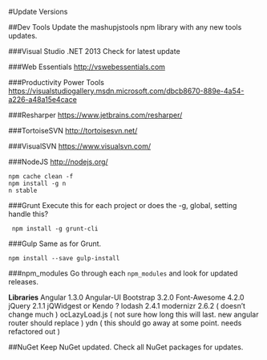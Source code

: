 #Update Versions

##Dev Tools
Update the mashupjstools npm library with any new tools updates.

###Visual Studio .NET 2013
Check for latest update

###Web Essentials
http://vswebessentials.com

###Productivity Power Tools
https://visualstudiogallery.msdn.microsoft.com/dbcb8670-889e-4a54-a226-a48a15e4cace

###Resharper
https://www.jetbrains.com/resharper/

###TortoiseSVN
http://tortoisesvn.net/

###VisualSVN
https://www.visualsvn.com/

###NodeJS
http://nodejs.org/

    npm cache clean -f 
    npm install -g n 
    n stable
 
###Grunt
Execute this for each project or does the -g, global, setting handle this?

     npm install -g grunt-cli

###Gulp
Same as for Grunt.

    npm install --save gulp-install


###npm_modules
Go through each `npm_modules` and look for updated releases.

**Libraries**
Angular 1.3.0
Angular-UI
Bootstrap 3.2.0
Font-Awesome 4.2.0
jQuery 2.1.1
jQWidgest or Kendo ?
lodash 2.4.1
modernizr 2.6.2 ( doesn’t change much )
ocLazyLoad.js ( not sure how long this will last.  new angular router should replace )
ydn ( this should go away at some point.  needs refactored out )


##NuGet
Keep NuGet updated.
Check all NuGet packages for updates.
